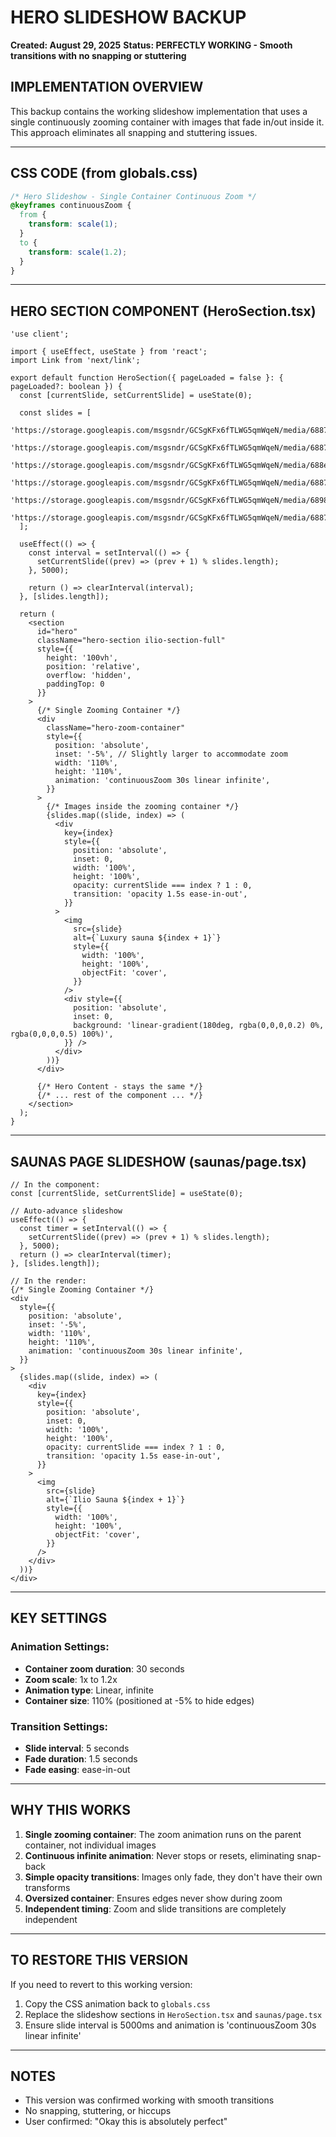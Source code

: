 # HERO SLIDESHOW BACKUP
**Created: August 29, 2025**
**Status: PERFECTLY WORKING - Smooth transitions with no snapping or stuttering**

## IMPLEMENTATION OVERVIEW
This backup contains the working slideshow implementation that uses a single continuously zooming container with images that fade in/out inside it. This approach eliminates all snapping and stuttering issues.

---

## CSS CODE (from globals.css)

```css
/* Hero Slideshow - Single Container Continuous Zoom */
@keyframes continuousZoom {
  from {
    transform: scale(1);
  }
  to {
    transform: scale(1.2);
  }
}
```

---

## HERO SECTION COMPONENT (HeroSection.tsx)

```tsx
'use client';

import { useEffect, useState } from 'react';
import Link from 'next/link';

export default function HeroSection({ pageLoaded = false }: { pageLoaded?: boolean }) {
  const [currentSlide, setCurrentSlide] = useState(0);
  
  const slides = [
    'https://storage.googleapis.com/msgsndr/GCSgKFx6fTLWG5qmWqeN/media/6887eb48d9c1c168812dc664.jpeg',
    'https://storage.googleapis.com/msgsndr/GCSgKFx6fTLWG5qmWqeN/media/6887ec6deefde6fa237370e2.jpeg',
    'https://storage.googleapis.com/msgsndr/GCSgKFx6fTLWG5qmWqeN/media/688e6fd14f59c85a9f60aa2d.jpeg',
    'https://storage.googleapis.com/msgsndr/GCSgKFx6fTLWG5qmWqeN/media/6887eb49eefde6142a736f7c.jpeg',
    'https://storage.googleapis.com/msgsndr/GCSgKFx6fTLWG5qmWqeN/media/6898b31fefa0f04e3e74fc35.jpeg',
    'https://storage.googleapis.com/msgsndr/GCSgKFx6fTLWG5qmWqeN/media/6887eb48d9c1c126b12dc665.jpeg'
  ];

  useEffect(() => {
    const interval = setInterval(() => {
      setCurrentSlide((prev) => (prev + 1) % slides.length);
    }, 5000);
    
    return () => clearInterval(interval);
  }, [slides.length]);

  return (
    <section 
      id="hero" 
      className="hero-section ilio-section-full"
      style={{ 
        height: '100vh', 
        position: 'relative', 
        overflow: 'hidden',
        paddingTop: 0
      }}
    >
      {/* Single Zooming Container */}
      <div 
        className="hero-zoom-container"
        style={{
          position: 'absolute',
          inset: '-5%', // Slightly larger to accommodate zoom
          width: '110%',
          height: '110%',
          animation: 'continuousZoom 30s linear infinite',
        }}
      >
        {/* Images inside the zooming container */}
        {slides.map((slide, index) => (
          <div
            key={index}
            style={{
              position: 'absolute',
              inset: 0,
              width: '100%',
              height: '100%',
              opacity: currentSlide === index ? 1 : 0,
              transition: 'opacity 1.5s ease-in-out',
            }}
          >
            <img
              src={slide}
              alt={`Luxury sauna ${index + 1}`}
              style={{
                width: '100%',
                height: '100%',
                objectFit: 'cover',
              }}
            />
            <div style={{
              position: 'absolute',
              inset: 0,
              background: 'linear-gradient(180deg, rgba(0,0,0,0.2) 0%, rgba(0,0,0,0.5) 100%)',
            }} />
          </div>
        ))}
      </div>

      {/* Hero Content - stays the same */}
      {/* ... rest of the component ... */}
    </section>
  );
}
```

---

## SAUNAS PAGE SLIDESHOW (saunas/page.tsx)

```tsx
// In the component:
const [currentSlide, setCurrentSlide] = useState(0);

// Auto-advance slideshow
useEffect(() => {
  const timer = setInterval(() => {
    setCurrentSlide((prev) => (prev + 1) % slides.length);
  }, 5000);
  return () => clearInterval(timer);
}, [slides.length]);

// In the render:
{/* Single Zooming Container */}
<div 
  style={{
    position: 'absolute',
    inset: '-5%',
    width: '110%',
    height: '110%',
    animation: 'continuousZoom 30s linear infinite',
  }}
>
  {slides.map((slide, index) => (
    <div
      key={index}
      style={{
        position: 'absolute',
        inset: 0,
        width: '100%',
        height: '100%',
        opacity: currentSlide === index ? 1 : 0,
        transition: 'opacity 1.5s ease-in-out',
      }}
    >
      <img
        src={slide}
        alt={`Ilio Sauna ${index + 1}`}
        style={{
          width: '100%',
          height: '100%',
          objectFit: 'cover',
        }}
      />
    </div>
  ))}
</div>
```

---

## KEY SETTINGS

### Animation Settings:
- **Container zoom duration**: 30 seconds
- **Zoom scale**: 1x to 1.2x
- **Animation type**: Linear, infinite
- **Container size**: 110% (positioned at -5% to hide edges)

### Transition Settings:
- **Slide interval**: 5 seconds
- **Fade duration**: 1.5 seconds
- **Fade easing**: ease-in-out

---

## WHY THIS WORKS

1. **Single zooming container**: The zoom animation runs on the parent container, not individual images
2. **Continuous infinite animation**: Never stops or resets, eliminating snap-back
3. **Simple opacity transitions**: Images only fade, they don't have their own transforms
4. **Oversized container**: Ensures edges never show during zoom
5. **Independent timing**: Zoom and slide transitions are completely independent

---

## TO RESTORE THIS VERSION

If you need to revert to this working version:

1. Copy the CSS animation back to `globals.css`
2. Replace the slideshow sections in `HeroSection.tsx` and `saunas/page.tsx`
3. Ensure slide interval is 5000ms and animation is 'continuousZoom 30s linear infinite'

---

## NOTES

- This version was confirmed working with smooth transitions
- No snapping, stuttering, or hiccups
- User confirmed: "Okay this is absolutely perfect"